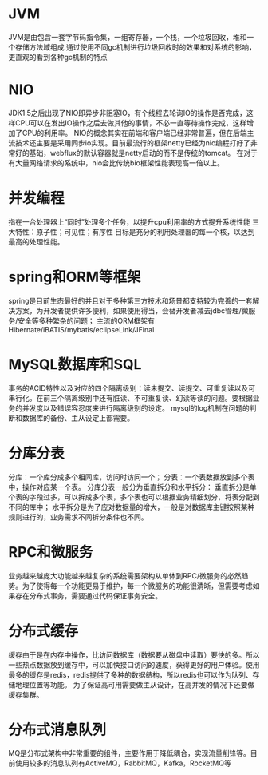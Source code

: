 # JVM
JVM是由包含一套字节码指令集，一组寄存器，一个栈，一个垃圾回收，堆和一个存储方法域组成
通过使用不同gc机制进行垃圾回收时的效果和对系统的影响，更直观的看到各种gc机制的特点

# NIO
JDK1.5之后出现了NIO即异步非阻塞IO，有个线程去轮询IO的操作是否完成，这样CPU可以在发出IO操作之后去做其他的事情，不必一直等待操作完成，这样增加了CPU的利用率。
NIO的概念其实在前端和客户端已经非常普遍，但在后端主流技术还主要是采用同步io实现。目前最流行的框架netty已经为nio编程打好了非常好的基础，webflux的默认容器就是netty启动的而不是传统的tomcat。
在对于有大量网络请求的系统中，nio会比传统bio框架性能表现高一倍以上。

# 并发编程
指在一台处理器上“同时”处理多个任务，以提升cpu利用率的方式提升系统性能
三大特性：原子性；可见性；有序性
目标是充分的利用处理器的每一个核，以达到最高的处理性能。

# spring和ORM等框架
spring是目前生态最好的并且对于多种第三方技术和场景都支持较为完善的一套解决方案，为开发者提供许多便利，如果使用得当，会替开发者减去jdbc管理/微服务/安全等多种繁杂的问题；
主流的ORM框架有Hibernate/iBATIS/mybatis/eclipseLink/JFinal

# MySQL数据库和SQL
事务的ACID特性以及对应的四个隔离级别：读未提交、读提交、可重复读以及可串行化。在前三个隔离级别中还有脏读、不可重复读、幻读等读的问题。要根据业务的并发度以及错误容忍度来进行隔离级别的设定。
mysql的log机制在问题的判断和数据库的备份、主从设定上都需要。

# 分库分表
分库：一个库分成多个相同库，访问时访问一个；
分表：一个表数据放到多个表中，操作对应某一个表。
分库分表一般分为垂直拆分和水平拆分：
垂直拆分是单个表的字段过多，可以拆成多个表，多个表也可以根据业务精细划分，将表分配到不同的库中；
水平拆分是为了应对数据量的增大，一般是对数据库主键按照某种规则进行的，业务需求不同拆分条件也不同。

# RPC和微服务
业务越来越庞大功能越来越复杂的系统需要架构从单体到RPC/微服务的必然趋势。为了使得每一个功能更易于维护，每一个微服务的功能很清晰，但需要考虑如果存在分布式事务，需要通过代码保证事务安全。

# 分布式缓存
缓存由于是在内存中操作，比访问数据库（数据要从磁盘中读取）要快的多。所以一些热点数据放到缓存中，可以加快接口访问的速度，获得更好的用户体验。使用最多的缓存是redis，redis提供了多种的数据结构，所以redis也可以作为队列、存储地理位置等功能。
为了保证高可用需要做主从设计，在高并发的情况下还要做缓存集群。

# 分布式消息队列
MQ是分布式架构中非常重要的组件，主要作用于降低耦合，实现流量削锋等。目前使用较多的消息队列有ActiveMQ，RabbitMQ，Kafka，RocketMQ等